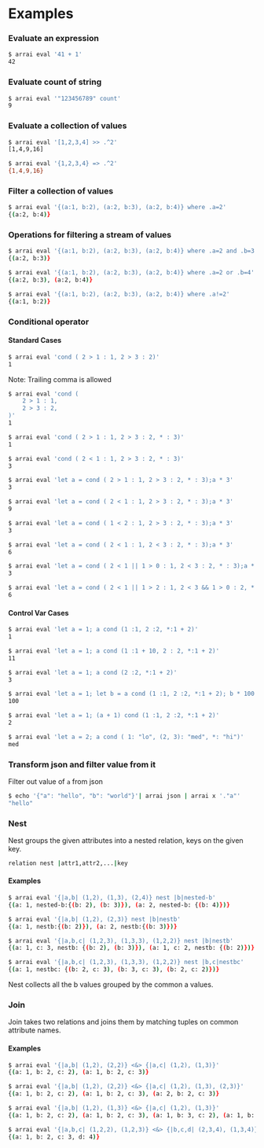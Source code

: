 # Examples

### Evaluate an expression

```bash
$ arrai eval '41 + 1'
42
```

### Evaluate count of string

```bash
$ arrai eval '"123456789" count'
9
```

### Evaluate a collection of values

```bash
$ arrai eval '[1,2,3,4] >> .^2'
[1,4,9,16]
```

```bash
$ arrai eval '{1,2,3,4} => .^2'
{1,4,9,16}
```

### Filter a collection of values

```bash
$ arrai eval '{(a:1, b:2), (a:2, b:3), (a:2, b:4)} where .a=2'
{(a:2, b:4)}
```

### Operations for filtering a stream of values

```bash
$ arrai eval '{(a:1, b:2), (a:2, b:3), (a:2, b:4)} where .a=2 and .b=3'
{(a:2, b:3)}
```

```bash
$ arrai eval '{(a:1, b:2), (a:2, b:3), (a:2, b:4)} where .a=2 or .b=4'
{(a:2, b:3), (a:2, b:4)}
```

```bash
$ arrai eval '{(a:1, b:2), (a:2, b:3), (a:2, b:4)} where .a!=2'
{(a:1, b:2)}
```

### Conditional operator

#### Standard Cases

```bash
$ arrai eval 'cond ( 2 > 1 : 1, 2 > 3 : 2)'
1
```
Note: Trailing comma is allowed
```bash
$ arrai eval 'cond (
    2 > 1 : 1,
    2 > 3 : 2,
)'
1
```

```bash
$ arrai eval 'cond ( 2 > 1 : 1, 2 > 3 : 2, * : 3)'
1
```

```bash
$ arrai eval 'cond ( 2 < 1 : 1, 2 > 3 : 2, * : 3)'
3
```

```bash
$ arrai eval 'let a = cond ( 2 > 1 : 1, 2 > 3 : 2, * : 3);a * 3'
3
```

```bash
$ arrai eval 'let a = cond ( 2 < 1 : 1, 2 > 3 : 2, * : 3);a * 3'
9
```

```bash
$ arrai eval 'let a = cond ( 1 < 2 : 1, 2 > 3 : 2, * : 3);a * 3'
3
```

```bash
$ arrai eval 'let a = cond ( 2 < 1 : 1, 2 < 3 : 2, * : 3);a * 3'
6
```

```bash
$ arrai eval 'let a = cond ( 2 < 1 || 1 > 0 : 1, 2 < 3 : 2, * : 3);a * 3'
3
```

```bash
$ arrai eval 'let a = cond ( 2 < 1 || 1 > 2 : 1, 2 < 3 && 1 > 0 : 2, * : 3);a * 3'
6
```

#### Control Var Cases
```bash
$ arrai eval 'let a = 1; a cond (1 :1, 2 :2, *:1 + 2)'
1
```

```bash
$ arrai eval 'let a = 1; a cond (1 :1 + 10, 2 : 2, *:1 + 2)'
11
```

```bash
$ arrai eval 'let a = 1; a cond (2 :2, *:1 + 2)'
3
```

```bash
$ arrai eval 'let a = 1; let b = a cond (1 :1, 2 :2, *:1 + 2); b * 100'
100
```

```bash
$ arrai eval 'let a = 1; (a + 1) cond (1 :1, 2 :2, *:1 + 2)'
2
```

```bash
$ arrai eval 'let a = 2; a cond ( 1: "lo", (2, 3): "med", *: "hi")'
med
```

<!-- TODO: Uncomment once this works again.
### Apply a transform to inbound data

```bash
$ echo {0..10} | arrai transform '2^.'
```

Use `ax` as shorthand for `arrai transform`:

```bash
$ ln -s arrai "$GOPATH/bin/ax"
$ echo {0..10} | ax '2^.'
```
-->

### Transform json and filter value from it

Filter out value of `a` from json 

```bash
$ echo '{"a": "hello", "b": "world"}'| arrai json | arrai x '."a"'
"hello"
```

### Nest

Nest groups the given attributes into a nested relation, keys on the given key. 

```bash
relation nest |attr1,attr2,...|key
```

#### Examples

```bash
$ arrai eval '{|a,b| (1,2), (1,3), (2,4)} nest |b|nested-b'
{(a: 1, nested-b:{(b: 2), (b: 3)}), (a: 2, nested-b: {(b: 4)})}
```

```bash
$ arrai eval '{|a,b| (1,2), (2,3)} nest |b|nestb'
{(a: 1, nestb:{(b: 2)}), (a: 2, nestb:{(b: 3)})}
```

```bash
$ arrai eval '{|a,b,c| (1,2,3), (1,3,3), (1,2,2)} nest |b|nestb'
{(a: 1, c: 3, nestb: {(b: 2), (b: 3)}), (a: 1, c: 2, nestb: {(b: 2)})}
```

```bash
$ arrai eval '{|a,b,c| (1,2,3), (1,3,3), (1,2,2)} nest |b,c|nestbc'
{(a: 1, nestbc: {(b: 2, c: 3), (b: 3, c: 3), (b: 2, c: 2)})}
```

Nest collects all the b values grouped by the common a values.

### Join

Join takes two relations and joins them by matching tuples on common attribute names.

#### Examples

```bash
$ arrai eval '{|a,b| (1,2), (2,2)} <&> {|a,c| (1,2), (1,3)}'
{(a: 1, b: 2, c: 2), (a: 1, b: 2, c: 3)}
```

```bash
$ arrai eval '{|a,b| (1,2), (2,2)} <&> {|a,c| (1,2), (1,3), (2,3)}'
{(a: 1, b: 2, c: 2), (a: 1, b: 2, c: 3), (a: 2, b: 2, c: 3)}
```

```bash
$ arrai eval '{|a,b| (1,2), (1,3)} <&> {|a,c| (1,2), (1,3)}'
{(a: 1, b: 2, c: 2), (a: 1, b: 2, c: 3), (a: 1, b: 3, c: 2), (a: 1, b: 3, c: 3)}
```

```bash
$ arrai eval '{|a,b,c| (1,2,2), (1,2,3)} <&> {|b,c,d| (2,3,4), (1,3,4)}'
{(a: 1, b: 2, c: 3, d: 4)}
```
